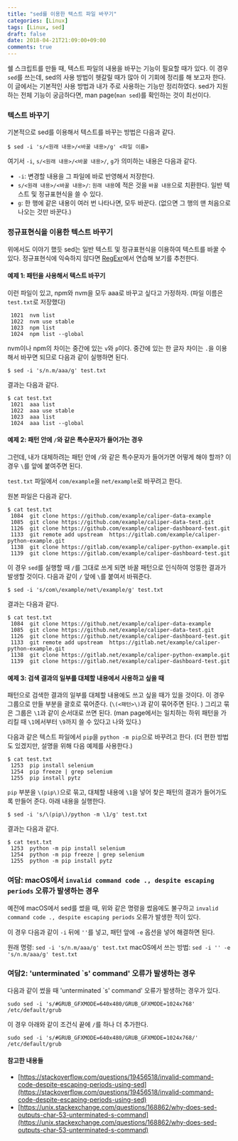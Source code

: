 ```yaml
---
title: "sed를 이용한 텍스트 파일 바꾸기"
categories: [Linux]
tags: [Linux, sed]
draft: false
date: 2018-04-21T21:09:00+09:00
comments: true
---
```


쉘 스크립트를 만들 때, 텍스트 파일의 내용을 바꾸는 기능이 필요할 때가 있다. 이 경우 `sed`를 쓰는데, sed의 사용 방법이 헷갈릴 때가 많아 이 기회에 정리를 해 보고자 한다. 이 글에서는 기본적인 사용 방법과 내가 주로 사용하는 기능만 정리하였다. sed가 지원하는 전체 기능이 궁금하다면, man page(`man sed`)를 확인하는 것이 최선이다. 

### 텍스트 바꾸기

기본적으로 sed를 이용해서 텍스트를 바꾸는 방법은 다음과 같다.

```
$ sed -i 's/<원래 내용>/<바꿀 내용>/g' <파일 이름>
```

여기서 `-i`, `s/<원래 내용>/<바꿀 내용>/`, `g`가 의미하는 내용은 다음과 같다.

* `-i`: 변경할 내용을 그 파일에 바로 반영해서 저장한다. 
* `s/<원래 내용>/<바꿀 내용>/`: `원래 내용`에 적은 것을 `바꿀 내용`으로 치환한다. 일반 텍스트 및 정규표현식을 쓸 수 있다. 
* `g`: 한 행에 같은 내용이 여러 번 나타나면, 모두 바꾼다. (없으면 그 행의 맨 처음으로 나오는 것만 바꾼다.)

### 정규표현식을 이용한 텍스트 바꾸기

위에서도 이야기 했듯 sed는 일반 텍스트 및 정규표현식을 이용하여 텍스트를 바꿀 수 있다. 정규표현식에 익숙하지 않다면 [RegExr](https://regexr.com/)에서 연습해 보기를 추천한다.

#### 예제 1: 패턴을 사용해서 텍스트 바꾸기

이런 파일이 있고, npm와 nvm을 모두 aaa로 바꾸고 싶다고 가정하자. (파일 이름은 `test.txt`로 저장했다)

```
 1021  nvm list
 1022  nvm use stable
 1023  npm list
 1024  npm list --global
```

nvm이나 npm의 차이는 중간에 있는 `v`와 `p`이다. 중간에 있는 한 글자 차이는 `.`을 이용해서 바꾸면 되므로 다음과 같이 실행하면 된다. 

```
$ sed -i 's/n.m/aaa/g' test.txt
```

결과는 다음과 같다.

```
$ cat test.txt
 1021  aaa list
 1022  aaa use stable
 1023  aaa list
 1024  aaa list --global
```

#### 예제 2: 패턴 안에 `/`와 같은 특수문자가 들어가는 경우

그런데, 내가 대체하려는 패턴 안에 `/`와 같은 특수문자가 들어가면 어떻게 해야 할까? 이 경우 `\`를 앞에 붙여주면 된다. 

`test.txt` 파일에서 `com/example`을 `net/example`로 바꾸려고 한다.

원본 파일은 다음과 같다. 

```
$ cat test.txt 
 1084  git clone https://github.com/example/caliper-data-example
 1085  git clone https://github.com/example/caliper-data-test.git
 1126  git clone https://github.com/example/caliper-dashboard-test.git
 1133  git remote add upstream  https://gitlab.com/example/caliper-python-example.git
 1138  git clone https://gitlab.com/example/caliper-python-example.git
 1139  git clone https://gitlab.com/example/caliper-dashboard-test.git
```

이 경우 `sed`를 실행할 때 `/`를 그대로 쓰게 되면 바꿀 패턴으로 인식하여 엉뚱한 결과가 발생할 것이다. 다음과 같이 `/` 앞에 `\`를 붙여서 바꿔준다.

```
$ sed -i 's/com\/example/net\/example/g' test.txt
```

결과는 다음과 같다. 

```
$ cat test.txt
 1084  git clone https://github.net/example/caliper-data-example
 1085  git clone https://github.net/example/caliper-data-test.git
 1126  git clone https://github.net/example/caliper-dashboard-test.git
 1133  git remote add upstream  https://gitlab.net/example/caliper-python-example.git
 1138  git clone https://gitlab.net/example/caliper-python-example.git
 1139  git clone https://gitlab.net/example/caliper-dashboard-test.git
```

#### 예제 3: 검색 결과의 일부를 대체할 내용에서 사용하고 싶을 때

패턴으로 검색한 결과의 일부를 대체할 내용에도 쓰고 싶을 때가 있을 것이다. 이 경우 그룹으로 만들 부분을 괄호로 묶어준다. (`\(<패턴>\)`과 같이 묶어주면 된다. ) 그리고 묶은 그룹은 `\1`과 같이 순서대로 쓰면 된다. (man page에서는 일치하는 하위 패턴을 가리킬 때 `\1`에서부터 `\9`까지 쓸 수 있다고 나와 있다.)

다음과 같은 텍스트 파일에서 `pip`을 `python -m pip`으로 바꾸려고 한다. (더 편한 방법도 있겠지만, 설명을 위해 다음 예제를 사용한다.)

```
$ cat test.txt
 1253  pip install selenium
 1254  pip freeze | grep selenium
 1255  pip install pytz
```

`pip` 부분을 `\(pip\)`으로 묶고, 대체할 내용에 `\1`을 넣어 찾은 패턴의 결과가 들어가도록 만들어 준다. 
아래 내용을 실행한다.

```
$ sed -i 's/\(pip\)/python -m \1/g' test.txt
```

결과는 다음과 같다.

```
$ cat test.txt
 1253  python -m pip install selenium
 1254  python -m pip freeze | grep selenium
 1255  python -m pip install pytz
```

### 여담: macOS에서 `invalid command code ., despite escaping periods` 오류가 발생하는 경우

예전에 macOS에서 sed를 썼을 때, 위와 같은 명령을 썼음에도 불구하고 `invalid command code ., despite escaping periods` 오류가 발생한 적이 있다. 

이 경우 다음과 같이 `-i` 뒤에 `''`를 넣고, 패턴 앞에 `-e` 옵션을 넣어 해결하면 된다. 

원래 명령: `sed -i 's/n.m/aaa/g' test.txt`
macOS에서 쓰는 방법: `sed -i '' -e 's/n.m/aaa/g' test.txt`

### 여담2: 'unterminated `s' command' 오류가 발생하는 경우

다음과 같이 썼을 때 'unterminated `s' command' 오류가 발생하는 경우가 있다.

```
sudo sed -i 's/#GRUB_GFXMODE=640x480/GRUB_GFXMODE=1024x768' /etc/default/grub
```

이 경우 아래와 같이 조건식 끝에 `/`를 하나 더 추가한다. 

```
sudo sed -i 's/#GRUB_GFXMODE=640x480/GRUB_GFXMODE=1024x768/' /etc/default/grub
```

#### 참고한 내용들

* [https://stackoverflow.com/questions/19456518/invalid-command-code-despite-escaping-periods-using-sed](https://stackoverflow.com/questions/19456518/invalid-command-code-despite-escaping-periods-using-sed)
* [https://unix.stackexchange.com/questions/168862/why-does-sed-outputs-char-53-unterminated-s-command](https://unix.stackexchange.com/questions/168862/why-does-sed-outputs-char-53-unterminated-s-command)